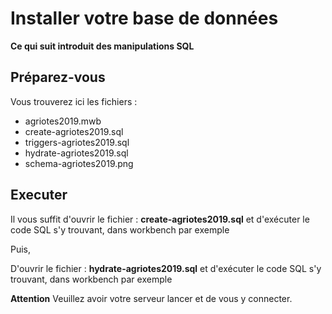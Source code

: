 # Installer votre base de données #

__Ce qui suit introduit des manipulations SQL__

## Préparez-vous ##
Vous trouverez ici les fichiers :
 * agriotes2019.mwb
 * create-agriotes2019.sql
 * triggers-agriotes2019.sql
 * hydrate-agriotes2019.sql
 * schema-agriotes2019.png
 
 ## Executer ##
 Il vous suffit d'ouvrir le fichier : **create-agriotes2019.sql**
 et d'exécuter le code SQL s'y trouvant, dans workbench par exemple
 
 Puis,
 
 D'ouvrir le fichier : **hydrate-agriotes2019.sql**
 et d'exécuter le code SQL s'y trouvant, dans workbench par exemple

**Attention**
Veuillez avoir votre serveur lancer et de vous y connecter.
